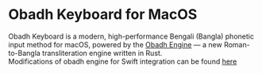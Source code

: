 # Obadh Keyboard for MacOS
Obadh Keyboard is a modern, high-performance Bengali (Bangla) phonetic input method for macOS, powered by the [Obadh Engine](https://github.com/nsssayom/obadh_engine) — a new Roman-to-Bangla transliteration engine written in Rust.<br>
Modifications of obadh engine for Swift integration can be found [here](https://github.com/Y3454R/obadh_engine)

